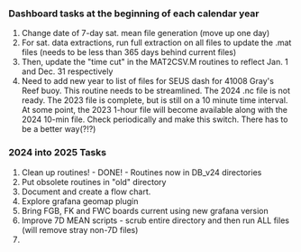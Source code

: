 ### Dashboard tasks at the beginning of each calendar year
1. Change date of 7-day sat. mean file generation (move up one day)
2. For sat. data extractions, run full extraction on all files to update the .mat files (needs to be less than 365 days behind current files)
3. Then, update the "time cut" in the MAT2CSV.M routines to reflect Jan. 1 and Dec. 31 respectively
4. Need to add new year to list of files for SEUS dash for 41008 Gray's Reef buoy. This routine needs to be streamlined. The 2024 .nc file is not ready. The 2023 file is complete, but is still on a 10 minute time interval. At some point, the 2023 1-hour file will become available along with the 2024 10-min file. Check periodically and make this switch. There has to be a better way(?!?)

### 2024 into 2025 Tasks
1. Clean up routines! - DONE! - Routines now in DB_v24 directories
2. Put obsolete routines in "old" directory
3. Document and create a flow chart.
4. Explore grafana geomap plugin
5. Bring FGB, FK and FWC boards current using new grafana version
6. Improve 7D MEAN scripts - scrub entire directory and then run ALL files (will remove stray non-7D files)
7. 

